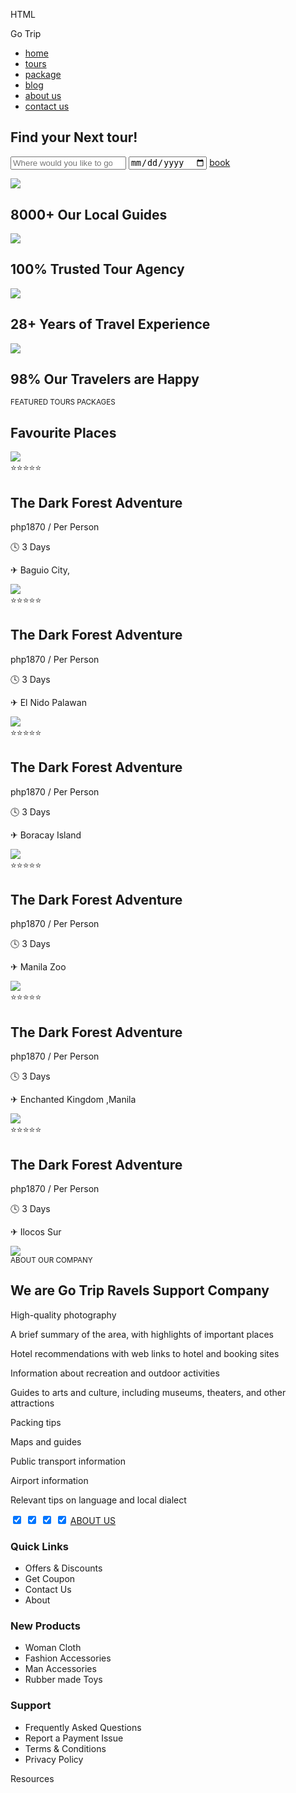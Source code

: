 HTML
<body> <!--===========Nav Bar=================--> <section class="nav-bar"> <div class="logo">Go Trip</div> <ul class="menu"> <li><a href="#">home</a></li> <li><a href="#">tours</a></li> <li><a href="#">package</a></li> <li><a href="#">blog</a></li> <li><a href="#">about us</a></li> <li><a href="#">contact us</a></li> </ul> </div> </section> <!--===============Banner================--> <section class="banner"> <div class="banner-text-item"> <div class="banner-heading"> <h1>Find your Next tour!</h1> </div> <form class="form"> <input type="text" list="mylist" placeholder="Where would you like to go?"> <datalist id="mylist"> <option>El nido palawan</option> <option>Boracay Island</option> <option>Baguio City</option> <option>France</option> <option>Japan</option> <option>Switzerland</option> <option>Seoul</option> </datalist> <input type="date" class="date"> <a href="#" class="book">book</a> </form> </div> </section> <!--=========Services===============--> <section class="services"> <div class="service-item"> <img src="https://res.cloudinary.com/dxssqb6l8/image/upload/v1605293634/tour-guide_onzla9.png"> <h2>8000+ Our Local Guides</h2> </div> <div class="service-item"> <img src="https://res.cloudinary.com/dxssqb6l8/image/upload/v1605293738/reliability_jbpn4g.png"> <h2>100% Trusted Tour Agency</h2> </div> <div class="service-item"> <img src="https://res.cloudinary.com/dxssqb6l8/image/upload/v1605293635/experience_a3fduk.png"> <h2>28+ Years of Travel Experience</h2> </div> <div class="service-item"> <img src="https://res.cloudinary.com/dxssqb6l8/image/upload/v1605293634/feedback_s8z7d9.png"> <h2>98% Our Travelers are Happy</h2> </div> </section> <!--==============Places===================--> <section class="places"> <div class="places-text"> <small>FEATURED TOURS PACKAGES</small> <h2>Favourite Places</h2> </div> <div class="cards"> <div class="card"> <div class="zoom-img"> <div class="img-card"> <img src="https://res.cloudinary.com/dxssqb6l8/image/upload/v1605293736/james-wheeler_xqmq2y.jpg"> </div> </div> <div class="text"> <span class="rating">&#11088;&#11088;&#11088;&#11088;&#11088;</span> <h2>The Dark Forest Adventure</h2> <p class="cost">php1870 / Per Person</p> <div class="card-box"> <p class="time">&#128339; 3 Days</p> <p class="location">&#9992; Baguio City,</p> </div> </div> </div> <div class="card"> <div class="zoom-img"> <div class="img-card"> <img src="https://res.cloudinary.com/dxssqb6l8/image/upload/v1605293755/paris_uj8wum.jpg"> </div> </div> <div class="text"> <span class="rating">&#11088;&#11088;&#11088;&#11088;&#11088;</span> <h2>The Dark Forest Adventure</h2> <p class="cost">php1870 / Per Person</p> <div class="card-box"> <p class="time">&#128339; 3 Days</p> <p class="location">&#9992; El Nido Palawan</p> </div> </div> </div> <div class="card"> <div class="zoom-img"> <div class="img-card"> <img src="https://res.cloudinary.com/dxssqb6l8/image/upload/v1605293955/monaco_usu7xb.jpg"> </div> </div> <div class="text"> <span class="rating">&#11088;&#11088;&#11088;&#11088;&#11088;</span> <h2>The Dark Forest Adventure</h2> <p class="cost">php1870 / Per Person</p> <div class="card-box"> <p class="time">&#128339; 3 Days</p> <p class="location">&#9992; Boracay Island</p> </div> </div> </div> <div class="card"> <div class="zoom-img"> <div class="img-card"> <img src="https://res.cloudinary.com/dxssqb6l8/image/upload/v1605293874/switzerland_tubxcm.jpg"> </div> </div> <div class="text"> <span class="rating">&#11088;&#11088;&#11088;&#11088;&#11088;</span> <h2>The Dark Forest Adventure</h2> <p class="cost">php1870 / Per Person</p> <div class="card-box"> <p class="time">&#128339; 3 Days</p> <p class="location">&#9992; Manila Zoo</p> </div> </div> </div> <div class="card"> <div class="zoom-img"> <div class="img-card"> <img src="https://res.cloudinary.com/dxssqb6l8/image/upload/v1605293673/korea_bxrcj5.jpg"> </div> </div> <div class="text"> <span class="rating">&#11088;&#11088;&#11088;&#11088;&#11088;</span> <h2>The Dark Forest Adventure</h2> <p class="cost">php1870 / Per Person</p> <div class="card-box"> <p class="time">&#128339; 3 Days</p> <p class="location">&#9992; Enchanted Kingdom ,Manila</p> </div> </div> </div> <div class="card"> <div class="zoom-img"> <div class="img-card"> <img src="https://res.cloudinary.com/dxssqb6l8/image/upload/v1605293673/night-4336403_1920_demehp.jpg"> </div> </div> <div class="text"> <span class="rating">&#11088;&#11088;&#11088;&#11088;&#11088;</span> <h2>The Dark Forest Adventure</h2> <p class="cost">php1870 / Per Person</p> <div class="card-box"> <p class="time">&#128339; 3 Days</p> <p class="location">&#9992; Ilocos Sur</p> </div> </div> </div> </div> </section> <!--===========About Us===============--> <section class="about"> <div class="about-img"> <img src="https://res.cloudinary.com/dxssqb6l8/image/upload/v1605293719/outdoor_tjjhxk.jpg"> </div> <div class="about-text"> <small>ABOUT OUR COMPANY</small> <h2>We are Go Trip Ravels Support Company</h2> <p>  High-quality photography

A brief summary of the area, with highlights of important places

Hotel recommendations with web links to hotel and booking sites

Information about recreation and outdoor activities

Guides to arts and culture, including museums, theaters, and other attractions

Packing tips

Maps and guides

Public transport information

Airport information

Relevant tips on language and local dialect

  </p> <label><input type="checkbox" checked></label> <label><input type="checkbox" checked></label> <label><input type="checkbox" checked></label> <label><input type="checkbox" checked></label> <a href="#">ABOUT US</a> </div> </section> <!--===========Footer=================--> <div class="footer"> <div class="links"> <h3>Quick Links</h3> <ul> <li>Offers & Discounts</li> <li>Get Coupon</li> <li>Contact Us</li> <li>About</li> </ul> </div> <div class="links"> <h3>New Products</h3> <ul> <li>Woman Cloth</li> <li>Fashion Accessories</li> <li>Man Accessories</li> <li>Rubber made Toys</li> </ul> </div> <div class="links"> <h3>Support</h3> <ul> <li>Frequently Asked Questions</li> <li>Report a Payment Issue</li> <li>Terms & Conditions</li> <li>Privacy Policy</li> </ul> </div> </div> </body> </html>

Resources
